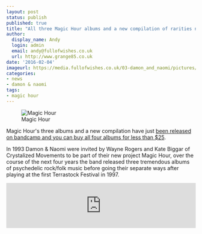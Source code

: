 ```yaml
---
layout: post
status: publish
published: true
title: "All three Magic Hour albums and a new compilation of rarities now available on Bandcamp"
author:
  display_name: Andy
  login: admin
  email: andy@fullofwishes.co.uk
  url: http://www.grange85.co.uk
date: '2016-02-04'
imageurl: https://media.fullofwishes.co.uk/03-damon_and_naomi/pictures/magic-hour-mosaic.jpg
categories:
- news
- damon & naomi
tags:
- magic hour
---
```

<figure class="caption aligncenter"><img src="https://media.fullofwishes.co.uk/03-damon_and_naomi/pictures/magic-hour-mosaic.jpg" alt="Magic Hour" /><figcaption class="caption-text">Magic Hour</figcaption></figure>
<p class="lead">Magic Hour's three albums and a new compilation have just <a href="https://magic-hour.bandcamp.com">been released on bandcamp and you can buy all four albums for less than $25</a>.</p>
<p>In 1993 Damon & Naomi were invited by Wayne Rogers and Kate Biggar of Crystalized Movements to be part of their new project Magic Hour, over the course of the next four years the band released three tremendous albums of psychedelic rock/folk music before going their separate ways after playing at the first Terrastock Festival in 1997.</p>
<iframe style="border: 0; width: 100%; height: 120px;" src="https://bandcamp.com/EmbeddedPlayer/album=3380459093/size=large/bgcol=ffffff/linkcol=0687f5/tracklist=false/artwork=small/transparent=true/" seamless><a href="http://magic-hour.bandcamp.com/album/no-excess-is-absurd">No Excess Is Absurd by Magic Hour</a></iframe>

